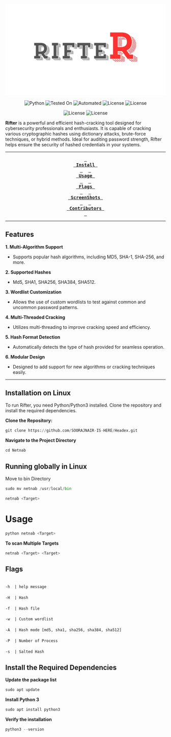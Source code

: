 <p align="center">
  <img src="./Rifter.png" alt="Rifter Logo" width="750"/>
</p>

<p align="center">
  <img src="https://img.shields.io/badge/Python-3.13%2B-blue" alt="Python">
  <img src="https://img.shields.io/badge/Tested%20On-Linux-brightgreen" alt="Tested On">
  <img src="https://img.shields.io/badge/automated-yes-cyan" alt="Automated">
  <img src="https://img.shields.io/badge/License-MIT-orange" alt="License">
   <img src="https://img.shields.io/badge/Written In-Python-yellow" alt="License">
</p>

<p align="center">
 <img src="https://img.shields.io/badge/Author-SOORAJNAIR-darkred" alt="License">
   <img src="https://img.shields.io/badge/Opensource-Yes-blue" alt="License">
 </p>

**Rifter** is a powerful and efficient hash-cracking tool designed for cybersecurity professionals and enthusiasts. It is capable of cracking various cryptographic hashes using dictionary attacks, brute-force techniques, or hybrid methods. Ideal for auditing password strength, Rifter helps ensure the security of hashed credentials in your systems.

<div align="center">

---

**[<kbd> <br> Install <br> </kbd>][Install]** 
**[<kbd> <br> Usage <br> </kbd>][Usage]** 
**[<kbd> <br> Flags <br> </kbd>][flags]** 
**[<kbd> <br> ScreenShots <br> </kbd>][ScreenShots]** 
**[<kbd> <br> Contributors <br> </kbd>][Contributors]**

---

</div>

[Flags]: #flags
[Install]: #Installation
[ScreenShots]: #ScreenShots
[Contributors]: #Contributors
[Usage]: #Usage


## Features
**1. Multi-Algorithm Support**
- Supports popular hash algorithms, including MD5, SHA-1, SHA-256, and more.

**2. Supported Hashes**
- Md5, SHA1, SHA256, SHA384, SHA512.

**3. Wordlist Customization**
- Allows the use of custom wordlists to test against common and uncommon password patterns.

**4. Multi-Threaded Cracking**
- Utilizes multi-threading to improve cracking speed and efficiency.

**5. Hash Format Detection**
- Automatically detects the type of hash provided for seamless operation.

**6. Modular Design**
- Designed to add support for new algorithms or cracking techniques easily.

---

## Installation on Linux <a name="installation"></a>

To run Rifter, you need Python/Python3 installed. Clone the repository and install the required dependencies.

**Clone the Repository:**

```python
git clone https://github.com/SOORAJNAIR-IS-HERE/Headex.git
```
**Navigate to the Project Directory**

```python
cd Netnab
```
## Running globally in Linux

Move to bin Directory

```python
sudo mv netnab /usr/local/bin
```
```python
netnab <Target>
```

# Usage <a name="usage"></a>

```python
python netnab <Target>
```

**To scan Multiple Targets**

```python
netnab <Target> <Target>
```
## Flags <a name="flags"></a>

```html

-h  | help message

-H  | Hash

-f  | Hash file

-w  | Custom wordlist

-A  | Hash mode [md5, sha1, sha256, sha384, sha512]

-P  | Number of Process

-s  | Salted Hash

```

## Install the Required Dependencies

**Update the package list**
```python
sudo apt update
```
**Install Python 3**
```python
sudo apt install python3
```
**Verify the installation**
```python
python3 --version
```

